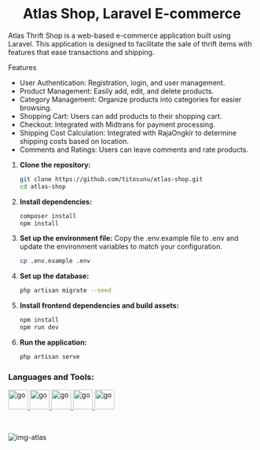 <h1 align="center">Atlas Shop, Laravel E-commerce</h1>

<p align="left">
Atlas Thrift Shop is a web-based e-commerce application built using Laravel. This application is designed to facilitate the sale of thrift items with features that ease transactions and shipping.

Features
- User Authentication: Registration, login, and user management.
- Product Management: Easily add, edit, and delete products.
- Category Management: Organize products into categories for easier browsing.
- Shopping Cart: Users can add products to their shopping cart.
- Checkout: Integrated with Midtrans for payment processing.
- Shipping Cost Calculation: Integrated with RajaOngkir to determine shipping costs based on location.
- Comments and Ratings: Users can leave comments and rate products.

1. **Clone the repository:**
   ```sh
   git clone https://github.com/titosunu/atlas-shop.git
   cd atlas-shop
   ```

2. **Install dependencies:**
   ```sh
   composer install
   npm install
   ```
     
3. **Set up the environment file:**
   Copy the .env.example file to .env and update the environment variables to match your configuration.
   ```sh
   cp .env.example .env
   ```

4. **Set up the database:**
   ```sh
   php artisan migrate --seed
   ```

5. **Install frontend dependencies and build assets:**
   ```sh
   npm install
   npm run dev
   ```

6. **Run the application:**
   ```sh
   php artisan serve
   ```

</p>

<h3 align="left">Languages and Tools:</h3>
<p align="left">
  <a href="https://www.php.net/" target="_blank" rel="noreferrer"> 
    <img src="https://www.svgrepo.com/show/303656/php-logo.svg" alt="go" width="40" height="40"/> 
  </a>
  <a href="https://laravel.com/" target="_blank" rel="noreferrer"> 
    <img src="https://pbs.twimg.com/profile_images/1783560208704241664/8skfbzIV_400x400.jpg" alt="go" width="40" height="40"/> 
  </a>
  <a href="https://getbootstrap.com/" target="_blank" rel="noreferrer"> 
    <img src="https://d3mxt5v3yxgcsr.cloudfront.net/courses/17101/course_17101_image.jpg" alt="go" width="40" height="40"/> 
  </a>
  <a href="https://www.javascript.com/" target="_blank" rel="noreferrer"> 
    <img src="https://e7.pngegg.com/pngimages/87/538/png-clipart-javascript-scalable-graphics-logo-encapsulated-postscript-javascript-icon-text-logo.png" alt="go" width="40" height="40"/> 
  </a>
  <a href="https://www.mysql.com/" target="_blank" rel="noreferrer"> 
    <img src="https://pbs.twimg.com/profile_images/1255113654049128448/J5Yt92WW_400x400.png" alt="go" width="40" height="40"/> 
  </a>
</p>

<br>

![img-atlas](https://github.com/titosunu/laravel-commerce/blob/main/public/img/img.png)
